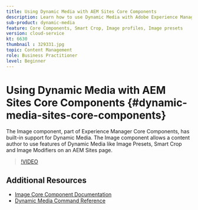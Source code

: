```yaml
---
title: Using Dynamic Media with AEM Sites Core Components
description: Learn how to use Dynamic Media with Adobe Experience Manager Sites. The Image component, part of Experience Manager Core Components, has built-in support for Dynamic Media. The Image component allows a content author to use features of Dynamic Media like Image Presets, Smart Crop and Image Modifiers on an AEM Sites page.
sub-product: dynamic-media
feature: Core Components, Smart Crop, Image profiles, Image presets
version: cloud-service
kt: 6630
thumbnail : 329331.jpg
topic: Content Management
role: Business Practitioner
level: Beginner
---
```


# Using Dynamic Media with AEM Sites Core Components {#dynamic-media-sites-core-components}

The Image component, part of Experience Manager Core Components, has built-in support for Dynamic Media. The Image component allows a content author to use features of Dynamic Media like Image Presets, Smart Crop and Image Modifiers on an AEM Sites page.

>[!VIDEO](https://video.tv.adobe.com/v/329331/?quality=12&learn=on)

## Additional Resources

* [Image Core Component Documentation](https://experienceleague.adobe.com/docs/experience-manager-core-components/using/components/image.html?lang=en#dynamic-media)
* [Dynamic Media Command Reference](https://experienceleague.adobe.com/docs/dynamic-media-developer-resources/image-serving-api/image-serving-api/http-protocol-reference/command-reference/c-command-reference.html?lang=en#image-serving-api)
